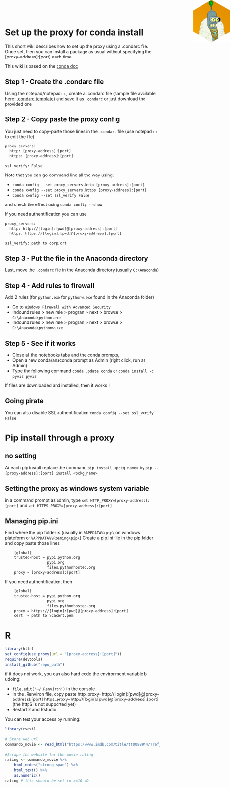 <img src="bender_hex_mini.png" style="position:absolute;top:0px;right:0px;" width="120px" align="right" />

# Set up the proxy for conda install 

This short wiki describes how to set up the proxy using a .condarc file. Once set, then you can install a package as usual without specifying the [proxy-address]:[port] each time.

This wiki is based on the [conda doc](http://conda.io/docs/user-guide/configuration/use-winxp-with-proxy.html) 

## Step 1 - Create the .condarc file
Using the notepad/notepad++, create a .condarc file (sample file available here: [.condarc template](https://conda.io/docs/user-guide/configuration/sample-condarc.html)) and save it as `.condarc` or just download the provided one

## Step 2 - Copy paste the proxy config

You just need to copy-paste those lines in the `.condarc` file (use notepad++ to edit the file)

```
proxy_servers:
  http: [proxy-address]:[port]
  https: [proxy-address]:[port]

ssl_verify: False
```

Note that you can go command line all the way using:
 * `conda config --set proxy_servers.http [proxy-address]:[port]` 
 * `conda config --set proxy_servers.https [proxy-address]:[port]` 
 * `conda config --set ssl_verify False`
 
 and check the effect using `conda config --show`

If you need authentification you can use

```
proxy_servers:
  http: http://[login]:[pwd]@[proxy-address]:[port]
  https: https://[login]:[pwd]@[proxy-address]:[port]

ssl_verify: path to corp.crt
```

## Step 3 - Put the file in the Anaconda directory

Last, move the `.condarc` file in the Anaconda directory (usually `C:\Anaconda`) 

## Step 4 - Add rules to firewall

Add 2 rules (for `python.exe` for `pythonw.exe` found in the Anaconda folder)

 - Go to `Windows Firewall with Advanced Security`
 - Indound rules > new rule > progran > next > browse > `C:\Anaconda\python.exe`
 - Indound rules > new rule > progran > next > browse > `C:\Anaconda\pythonw.exe`

## Step 5 - See if it works

- Close all the notebooks tabs and the conda prompts, 
- Open a new conda/anaconda prompt as Admin (right click, run as Admin) 
- Type the following command `conda update conda` or `conda install -c pyviz pyviz` 

If files are downloaded and installed, then it works !

## Going pirate

You can also disable SSL authentification	`conda config --set ssl_verify False`

# Pip install through a proxy
## no setting

At each pip install replace the command `pip install <pckg_name>` by `pip -- [proxy-address]:[port] install <pckg_name>`

## Setting the proxy as windows system variable

in a command prompt as admin, type `set HTTP_PROXY=[proxy-address]:[port]` and `set HTTPS_PROXY=[proxy-address]:[port]`

## Managing pip.ini

Find where the pip folder is (usually in `%APPDATA%\pip\` on windows plateform or `%APPDATA%\Roaming\pip\`)
Create a pip.ini file in the pip folder and copy paste those lines:

```
    [global]
    trusted-host = pypi.python.org
                   pypi.org
                   files.pythonhosted.org
    proxy = [proxy-address]:[port]
```

If you need authentification, then
```
    [global]
    trusted-host = pypi.python.org
                   pypi.org
                   files.pythonhosted.org
    proxy = https://[login]:[pwd]@[proxy-address]:[port]
    cert  = path to \cacert.pem
```

# R

```r
library(httr)
set_config(use_proxy(url = "[proxy-address]:[port]"))
require(devtools)
install_github("repo_path")
```
if it does not work, you can also hard code the environment variable b udoing:

* `file.edit('~/.Renviron')` in the console
* In the .Renviron file, copy paste  http_proxy=http://[login]:[pwd]@[proxy-address]:[port]
   https_proxy=http://[login]:[pwd]@[proxy-address]:[port]   (the httpS is not supported yet)
* Restart R and Rstudio

You can test your access by running:

```r
library(rvest)

# Store web url
commando_movie <- read_html("https://www.imdb.com/title/tt0088944/?ref_=nm_flmg_act_58")

#Scrape the website for the movie rating
rating <- commando_movie %>% 
    html_nodes("strong span") %>%
    html_text() %>%
    as.numeric()
rating # this should be set to >=10 :D
```

